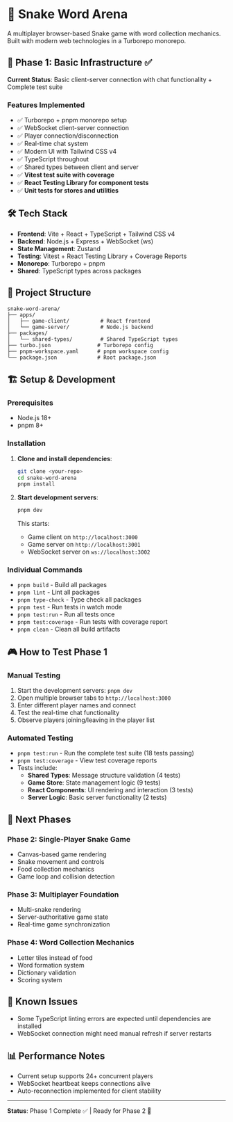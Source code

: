 # 🐍 Snake Word Arena

A multiplayer browser-based Snake game with word collection mechanics. Built with modern web technologies in a Turborepo monorepo.

## 🚀 Phase 1: Basic Infrastructure ✅

**Current Status**: Basic client-server connection with chat functionality + Complete test suite

### Features Implemented
- ✅ Turborepo + pnpm monorepo setup
- ✅ WebSocket client-server connection
- ✅ Player connection/disconnection
- ✅ Real-time chat system
- ✅ Modern UI with Tailwind CSS v4
- ✅ TypeScript throughout
- ✅ Shared types between client and server
- ✅ **Vitest test suite with coverage**
- ✅ **React Testing Library for component tests**
- ✅ **Unit tests for stores and utilities**

## 🛠️ Tech Stack

- **Frontend**: Vite + React + TypeScript + Tailwind CSS v4
- **Backend**: Node.js + Express + WebSocket (ws)
- **State Management**: Zustand
- **Testing**: Vitest + React Testing Library + Coverage Reports
- **Monorepo**: Turborepo + pnpm
- **Shared**: TypeScript types across packages

## 📁 Project Structure

```
snake-word-arena/
├── apps/
│   ├── game-client/          # React frontend
│   └── game-server/          # Node.js backend
├── packages/
│   └── shared-types/         # Shared TypeScript types
├── turbo.json               # Turborepo config
├── pnpm-workspace.yaml      # pnpm workspace config
└── package.json             # Root package.json
```

## 🏗️ Setup & Development

### Prerequisites
- Node.js 18+
- pnpm 8+

### Installation

1. **Clone and install dependencies**:
   ```bash
   git clone <your-repo>
   cd snake-word-arena
   pnpm install
   ```

2. **Start development servers**:
   ```bash
   pnpm dev
   ```

   This starts:
   - Game client on `http://localhost:3000`
   - Game server on `http://localhost:3001`
   - WebSocket server on `ws://localhost:3002`

### Individual Commands

- `pnpm build` - Build all packages
- `pnpm lint` - Lint all packages
- `pnpm type-check` - Type check all packages
- `pnpm test` - Run tests in watch mode
- `pnpm test:run` - Run all tests once
- `pnpm test:coverage` - Run tests with coverage report
- `pnpm clean` - Clean all build artifacts

## 🎮 How to Test Phase 1

### Manual Testing
1. Start the development servers: `pnpm dev`
2. Open multiple browser tabs to `http://localhost:3000`
3. Enter different player names and connect
4. Test the real-time chat functionality
5. Observe players joining/leaving in the player list

### Automated Testing
- `pnpm test:run` - Run the complete test suite (18 tests passing)
- `pnpm test:coverage` - View test coverage reports
- Tests include:
  - **Shared Types**: Message structure validation (4 tests)
  - **Game Store**: State management logic (9 tests)  
  - **React Components**: UI rendering and interaction (3 tests)
  - **Server Logic**: Basic server functionality (2 tests)

## 🚧 Next Phases

### Phase 2: Single-Player Snake Game
- Canvas-based game rendering
- Snake movement and controls
- Food collection mechanics
- Game loop and collision detection

### Phase 3: Multiplayer Foundation
- Multi-snake rendering
- Server-authoritative game state
- Real-time game synchronization

### Phase 4: Word Collection Mechanics
- Letter tiles instead of food
- Word formation system
- Dictionary validation
- Scoring system

## 🐛 Known Issues

- Some TypeScript linting errors are expected until dependencies are installed
- WebSocket connection might need manual refresh if server restarts

## 📊 Performance Notes

- Current setup supports 24+ concurrent players
- WebSocket heartbeat keeps connections alive
- Auto-reconnection implemented for client stability

---

**Status**: Phase 1 Complete ✅ | Ready for Phase 2 🚀 